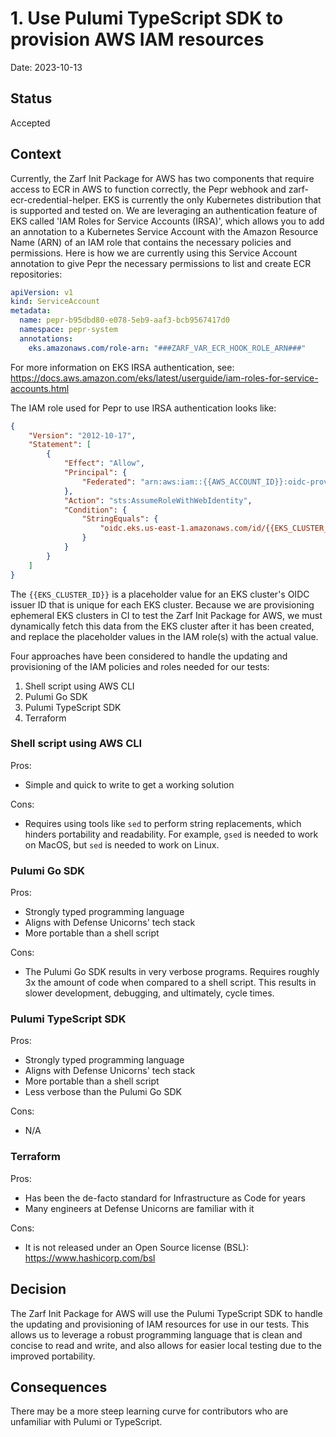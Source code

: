 # 1. Use Pulumi TypeScript SDK to provision AWS IAM resources

Date: 2023-10-13

## Status

Accepted

## Context

Currently, the Zarf Init Package for AWS has two components that require access to ECR in AWS to function correctly, the Pepr webhook and zarf-ecr-credential-helper. EKS is currently the only Kubernetes distribution that is supported and tested on. We are leveraging an authentication feature of EKS called 'IAM Roles for Service Accounts (IRSA)', which allows you to add an annotation to a Kubernetes Service Account with the Amazon Resource Name (ARN) of an IAM role that contains the necessary policies and permissions. Here is how we are currently using this Service Account annotation to give Pepr the necessary permissions to list and create ECR repositories:

```yaml
apiVersion: v1
kind: ServiceAccount
metadata:
  name: pepr-b95dbd80-e078-5eb9-aaf3-bcb9567417d0
  namespace: pepr-system
  annotations:
    eks.amazonaws.com/role-arn: "###ZARF_VAR_ECR_HOOK_ROLE_ARN###"
```

For more information on EKS IRSA authentication, see: <https://docs.aws.amazon.com/eks/latest/userguide/iam-roles-for-service-accounts.html>

The IAM role used for Pepr to use IRSA authentication looks like:

```json
{
    "Version": "2012-10-17",
    "Statement": [
        {
            "Effect": "Allow",
            "Principal": {
                "Federated": "arn:aws:iam::{{AWS_ACCOUNT_ID}}:oidc-provider/oidc.eks.us-east-1.amazonaws.com/id/{{EKS_CLUSTER_ID}}"
            },
            "Action": "sts:AssumeRoleWithWebIdentity",
            "Condition": {
                "StringEquals": {
                    "oidc.eks.us-east-1.amazonaws.com/id/{{EKS_CLUSTER_ID}}:sub": "system:serviceaccount:pepr-system:pepr-b95dbd80-e078-5eb9-aaf3-bcb9567417d0"
                }
            }
        }
    ]
}
```

The `{{EKS_CLUSTER_ID}}` is a placeholder value for an EKS cluster's OIDC issuer ID that is unique for each EKS cluster. Because we are provisioning ephemeral EKS clusters in CI to test the Zarf Init Package for AWS, we must dynamically fetch this data from the EKS cluster after it has been created, and replace the placeholder values in the IAM role(s) with the actual value.

Four approaches have been considered to handle the updating and provisioning of the IAM policies and roles needed for our tests:

1. Shell script using AWS CLI
1. Pulumi Go SDK
1. Pulumi TypeScript SDK
1. Terraform

### Shell script using AWS CLI

Pros:

- Simple and quick to write to get a working solution

Cons:

- Requires using tools like `sed` to perform string replacements, which hinders portability and readability. For example, `gsed` is needed to work on MacOS, but `sed` is needed to work on Linux.

### Pulumi Go SDK

Pros:

- Strongly typed programming language
- Aligns with Defense Unicorns' tech stack
- More portable than a shell script

Cons:

- The Pulumi Go SDK results in very verbose programs. Requires roughly 3x the amount of code when compared to a shell script. This results in slower development, debugging, and ultimately, cycle times.

### Pulumi TypeScript SDK

Pros:

- Strongly typed programming language
- Aligns with Defense Unicorns' tech stack
- More portable than a shell script
- Less verbose than the Pulumi Go SDK

Cons:

- N/A

### Terraform

Pros:

- Has been the de-facto standard for Infrastructure as Code for years
- Many engineers at Defense Unicorns are familiar with it

Cons:

- It is not released under an Open Source license (BSL): <https://www.hashicorp.com/bsl>

## Decision

The Zarf Init Package for AWS will use the Pulumi TypeScript SDK to handle the updating and provisioning of IAM resources for use in our tests. This allows us to leverage a robust programming language that is clean and concise to read and write, and also allows for easier local testing due to the improved portability.

## Consequences

There may be a more steep learning curve for contributors who are unfamiliar with Pulumi or TypeScript.
